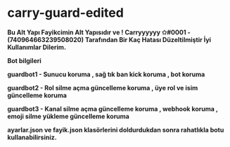 # carry-guard-edited

****Bu Alt Yapı Fayikcimin Alt Yapısıdır ve ! Carryyyyyy ✩#0001 - (740964663239508020) Tarafından Bir Kaç Hatası Düzeltilmiştir İyi Kullanımlar Dilerim.****

**Bot bilgileri**

**guardbot1 - Sunucu koruma , sağ tık ban kick koruma , bot koruma**

**guardbot2 - Rol silme açma güncelleme koruma , üye rol ve isim güncelleme koruma**

**guardbot3 - Kanal silme açma güncelleme koruma , webhook koruma , emoji silme yükleme güncelleme koruma**

**ayarlar.json ve fayik.json klasörlerini doldurdukdan sonra rahatlıkla botu kullanabilirsiniz.**
